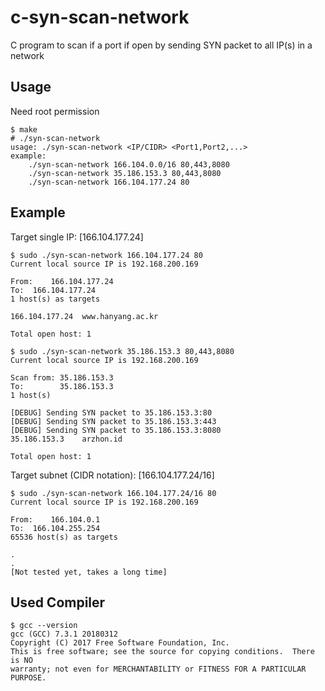 # c-syn-scan-network
C program to scan if a port if open by sending SYN packet to all IP(s) in a network

## Usage
Need root permission
```
$ make
# ./syn-scan-network
usage: ./syn-scan-network <IP/CIDR> <Port1,Port2,...>
example:
	./syn-scan-network 166.104.0.0/16 80,443,8080
	./syn-scan-network 35.186.153.3 80,443,8080
	./syn-scan-network 166.104.177.24 80
```

## Example
Target single IP: [166.104.177.24]
```
$ sudo ./syn-scan-network 166.104.177.24 80
Current local source IP is 192.168.200.169

From:	 166.104.177.24
To:	 166.104.177.24
1 host(s) as targets

166.104.177.24	www.hanyang.ac.kr

Total open host: 1

$ sudo ./syn-scan-network 35.186.153.3 80,443,8080
Current local source IP is 192.168.200.169

Scan from: 35.186.153.3
To:        35.186.153.3
1 host(s)

[DEBUG] Sending SYN packet to 35.186.153.3:80
[DEBUG] Sending SYN packet to 35.186.153.3:443
[DEBUG] Sending SYN packet to 35.186.153.3:8080
35.186.153.3	arzhon.id

Total open host: 1
```
Target subnet (CIDR notation): [166.104.177.24/16]
```
$ sudo ./syn-scan-network 166.104.177.24/16 80
Current local source IP is 192.168.200.169

From:	 166.104.0.1
To:	 166.104.255.254
65536 host(s) as targets

.
.
[Not tested yet, takes a long time]
```

## Used Compiler
```
$ gcc --version
gcc (GCC) 7.3.1 20180312
Copyright (C) 2017 Free Software Foundation, Inc.
This is free software; see the source for copying conditions.  There is NO
warranty; not even for MERCHANTABILITY or FITNESS FOR A PARTICULAR PURPOSE.
```
